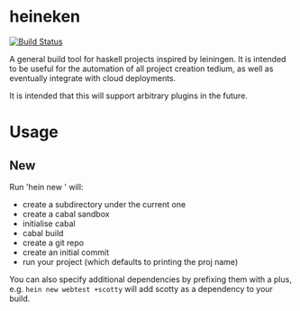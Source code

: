 # heineken

[![Build Status](https://travis-ci.org/khanage/heineken.svg?branch=master)](https://travis-ci.org/khanage/heineken)

A general build tool for haskell projects inspired by leiningen. It is intended to be useful for the automation of all project creation tedium, as well as eventually integrate with cloud deployments.

It is intended that this will support arbitrary plugins in the future.

# Usage
## New

Run 'hein new <proj name>' will:
 * create a subdirectory under the current one
 * create a cabal sandbox
 * initialise cabal
 * cabal build
 * create a git repo
 * create an initial commit
 * run your project (which defaults to printing the proj name)
 
You can also specify additional dependencies by prefixing them with a plus, e.g. `hein new webtest +scotty` will add scotty as a dependency to your build.

